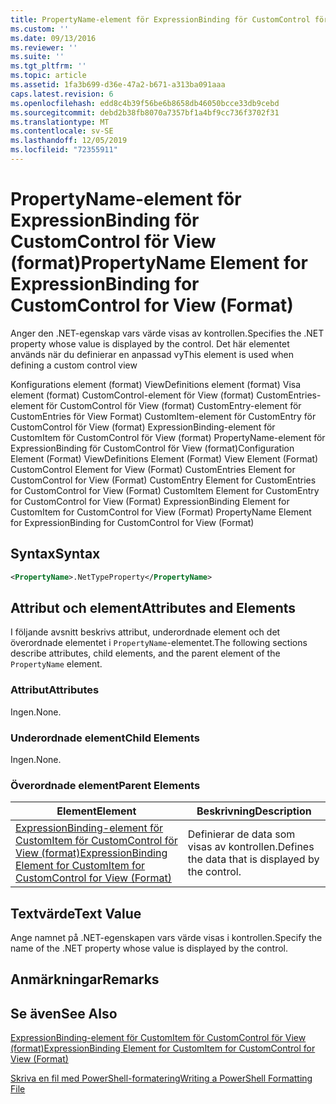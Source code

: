 ```yaml
---
title: PropertyName-element för ExpressionBinding för CustomControl för vy (format) | Microsoft Docs
ms.custom: ''
ms.date: 09/13/2016
ms.reviewer: ''
ms.suite: ''
ms.tgt_pltfrm: ''
ms.topic: article
ms.assetid: 1fa3b699-d36e-47a2-b671-a313ba091aaa
caps.latest.revision: 6
ms.openlocfilehash: edd8c4b39f56be6b8658db46050bcce33db9cebd
ms.sourcegitcommit: debd2b38fb8070a7357bf1a4bf9cc736f3702f31
ms.translationtype: MT
ms.contentlocale: sv-SE
ms.lasthandoff: 12/05/2019
ms.locfileid: "72355911"
---
```

# <a name="propertyname-element-for-expressionbinding-for-customcontrol-for-view-format"></a><span data-ttu-id="f82c6-102">PropertyName-element för ExpressionBinding för CustomControl för View (format)</span><span class="sxs-lookup"><span data-stu-id="f82c6-102">PropertyName Element for ExpressionBinding for CustomControl for View (Format)</span></span>

<span data-ttu-id="f82c6-103">Anger den .NET-egenskap vars värde visas av kontrollen.</span><span class="sxs-lookup"><span data-stu-id="f82c6-103">Specifies the .NET property whose value is displayed by the control.</span></span> <span data-ttu-id="f82c6-104">Det här elementet används när du definierar en anpassad vy</span><span class="sxs-lookup"><span data-stu-id="f82c6-104">This element is used when defining a custom control view</span></span>

<span data-ttu-id="f82c6-105">Konfigurations element (format) ViewDefinitions element (format) Visa element (format) CustomControl-element för View (format) CustomEntries-element för CustomControl för View (format) CustomEntry-element för CustomEntries för View Format) CustomItem-element för CustomEntry för CustomControl för View (format) ExpressionBinding-element för CustomItem för CustomControl för View (format) PropertyName-element för ExpressionBinding för CustomControl för View (format)</span><span class="sxs-lookup"><span data-stu-id="f82c6-105">Configuration Element (Format) ViewDefinitions Element (Format) View Element (Format) CustomControl Element for View (Format) CustomEntries Element for CustomControl for View (Format) CustomEntry Element for CustomEntries for CustomControl for View (Format) CustomItem Element for CustomEntry for CustomControl for View (Format) ExpressionBinding Element for CustomItem for CustomControl for View (Format) PropertyName Element for ExpressionBinding for CustomControl for View (Format)</span></span>

## <a name="syntax"></a><span data-ttu-id="f82c6-106">Syntax</span><span class="sxs-lookup"><span data-stu-id="f82c6-106">Syntax</span></span>

```xml
<PropertyName>.NetTypeProperty</PropertyName>
```

## <a name="attributes-and-elements"></a><span data-ttu-id="f82c6-107">Attribut och element</span><span class="sxs-lookup"><span data-stu-id="f82c6-107">Attributes and Elements</span></span>

<span data-ttu-id="f82c6-108">I följande avsnitt beskrivs attribut, underordnade element och det överordnade elementet i `PropertyName`-elementet.</span><span class="sxs-lookup"><span data-stu-id="f82c6-108">The following sections describe attributes, child elements, and the parent element of the `PropertyName` element.</span></span>

### <a name="attributes"></a><span data-ttu-id="f82c6-109">Attribut</span><span class="sxs-lookup"><span data-stu-id="f82c6-109">Attributes</span></span>

<span data-ttu-id="f82c6-110">Ingen.</span><span class="sxs-lookup"><span data-stu-id="f82c6-110">None.</span></span>

### <a name="child-elements"></a><span data-ttu-id="f82c6-111">Underordnade element</span><span class="sxs-lookup"><span data-stu-id="f82c6-111">Child Elements</span></span>

<span data-ttu-id="f82c6-112">Ingen.</span><span class="sxs-lookup"><span data-stu-id="f82c6-112">None.</span></span>

### <a name="parent-elements"></a><span data-ttu-id="f82c6-113">Överordnade element</span><span class="sxs-lookup"><span data-stu-id="f82c6-113">Parent Elements</span></span>

|<span data-ttu-id="f82c6-114">Element</span><span class="sxs-lookup"><span data-stu-id="f82c6-114">Element</span></span>|<span data-ttu-id="f82c6-115">Beskrivning</span><span class="sxs-lookup"><span data-stu-id="f82c6-115">Description</span></span>|
|-------------|-----------------|
|[<span data-ttu-id="f82c6-116">ExpressionBinding-element för CustomItem för CustomControl för View (format)</span><span class="sxs-lookup"><span data-stu-id="f82c6-116">ExpressionBinding Element for CustomItem for CustomControl for View (Format)</span></span>](./expressionbinding-element-for-customitem-for-customcontrol-for-view-format.md)|<span data-ttu-id="f82c6-117">Definierar de data som visas av kontrollen.</span><span class="sxs-lookup"><span data-stu-id="f82c6-117">Defines the data that is displayed by the control.</span></span>|

## <a name="text-value"></a><span data-ttu-id="f82c6-118">Textvärde</span><span class="sxs-lookup"><span data-stu-id="f82c6-118">Text Value</span></span>

<span data-ttu-id="f82c6-119">Ange namnet på .NET-egenskapen vars värde visas i kontrollen.</span><span class="sxs-lookup"><span data-stu-id="f82c6-119">Specify the name of the .NET property whose value is displayed by the control.</span></span>

## <a name="remarks"></a><span data-ttu-id="f82c6-120">Anmärkningar</span><span class="sxs-lookup"><span data-stu-id="f82c6-120">Remarks</span></span>

## <a name="see-also"></a><span data-ttu-id="f82c6-121">Se även</span><span class="sxs-lookup"><span data-stu-id="f82c6-121">See Also</span></span>

[<span data-ttu-id="f82c6-122">ExpressionBinding-element för CustomItem för CustomControl för View (format)</span><span class="sxs-lookup"><span data-stu-id="f82c6-122">ExpressionBinding Element for CustomItem for CustomControl for View (Format)</span></span>](./expressionbinding-element-for-customitem-for-customcontrol-for-view-format.md)

[<span data-ttu-id="f82c6-123">Skriva en fil med PowerShell-formatering</span><span class="sxs-lookup"><span data-stu-id="f82c6-123">Writing a PowerShell Formatting File</span></span>](./writing-a-powershell-formatting-file.md)
